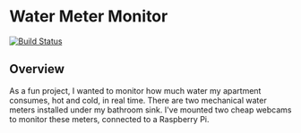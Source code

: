 # Water Meter Monitor
[![Build Status](https://travis-ci.org/skhg/water_monitor.svg?branch=master)](https://travis-ci.org/skhg/water_monitor)

## Overview

As a fun project, I wanted to monitor how much water my apartment consumes, hot and cold, in real time. There are two mechanical water meters installed under my bathroom sink. I've mounted two cheap webcams to monitor these meters, connected to a Raspberry Pi. 